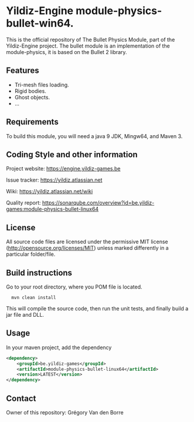# Yildiz-Engine module-physics-bullet-win64.

This is the official repository of The Bullet Physics Module, part of the Yildiz-Engine project.
The bullet module is an implementation of the module-physics, it is based on the Bullet 2 library.

## Features

* Tri-mesh files loading.
* Rigid bodies.
* Ghost objects.
* ...

## Requirements

To build this module, you will need a java 9 JDK, Mingw64, and Maven 3.

## Coding Style and other information

Project website:
https://engine.yildiz-games.be

Issue tracker:
https://yildiz.atlassian.net

Wiki:
https://yildiz.atlassian.net/wiki

Quality report:
https://sonarqube.com/overview?id=be.yildiz-games:module-physics-bullet-linux64

## License

All source code files are licensed under the permissive MIT license
(http://opensource.org/licenses/MIT) unless marked differently in a particular folder/file.

## Build instructions

Go to your root directory, where you POM file is located.

      mvn clean install

This will compile the source code, then run the unit tests, and finally build a jar file and DLL.

## Usage

In your maven project, add the dependency

```xml
<dependency>
    <groupId>be.yildiz-games</groupId>
    <artifactId>module-physics-bullet-linux64</artifactId>
    <version>LATEST</version>
</dependency>
```

## Contact
Owner of this repository: Grégory Van den Borre

